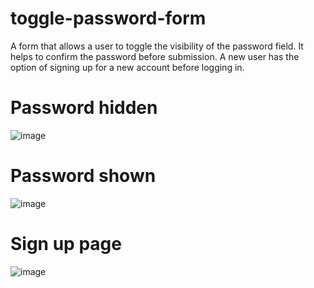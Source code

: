 # toggle-password-form
A form that allows a user to toggle the visibility of the password field. It helps to confirm the password before submission.
A new user has the option of signing up for a new account before logging in.
# Password hidden
![image](https://github.com/codegrann/toggle-password-form/assets/94289940/58aab19a-5ca5-4cea-84bc-b65eed4bab93)

# Password shown
![image](https://github.com/codegrann/toggle-password-form/assets/94289940/60da30ef-655a-468b-8396-8c48373d8bfc)

# Sign up page
![image](https://github.com/codegrann/toggle-password-form/assets/94289940/1d15c853-624a-41b3-a988-cf7f1795097e)




